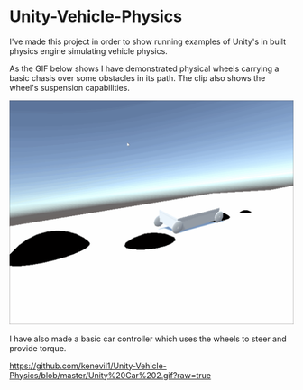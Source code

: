 # Unity-Vehicle-Physics
I've made this project in order to show running examples of Unity's in built physics engine simulating vehicle physics.



As the GIF below shows I have demonstrated physical wheels carrying a basic chasis over some obstacles in its path. The clip also shows the wheel's suspension capabilities.

![img](https://github.com/kenevil1/Unity-Vehicle-Physics/blob/master/Unity%20Car%201.gif?raw=true)

I have also made a basic car controller which uses the wheels to steer and provide torque.

https://github.com/kenevil1/Unity-Vehicle-Physics/blob/master/Unity%20Car%202.gif?raw=true
